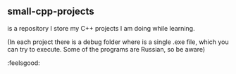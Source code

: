## small-cpp-projects
is a repository I store my C++ projects I am doing while learning.

(In each project there is a debug folder where is a single .exe file, which you can try to execute. Some of the programs are Russian, so be aware)

:feelsgood:
